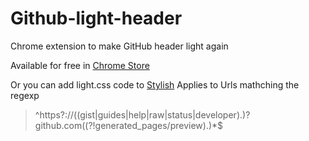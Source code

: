 # Github-light-header

Chrome extension to make GitHub header light again

Available for free in [Chrome Store](https://chrome.google.com/webstore/detail/github-light-header/ldpeemmglpidfobpnmeidbpbglpplahp)

Or you can add light.css code to [Stylish](https://chrome.google.com/webstore/detail/stylish-custom-themes-for/fjnbnpbmkenffdnngjfgmeleoegfcffe?hl=en)
Applies to Urls mathching the regexp
>  ^https?://((gist|guides|help|raw|status|developer)\.)?github\.com((?!generated_pages/preview).)*$

